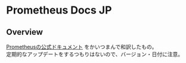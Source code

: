 # Prometheus Docs JP

## Overview

[Prometheusの公式ドキュメント](https://prometheus.io/docs/) をかいつまんで和訳したもの。  
定期的なアップデートをするつもりはないので、バージョン・日付に注意。
